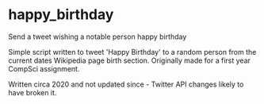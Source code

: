 # happy_birthday
Send a tweet wishing a notable person happy birthday

Simple script written to tweet 'Happy Birthday' to a random person from the current dates Wikipedia page birth section. Originally made for a first year CompSci assignment.

Written circa 2020 and not updated since - Twitter API changes likely to have broken it. 

